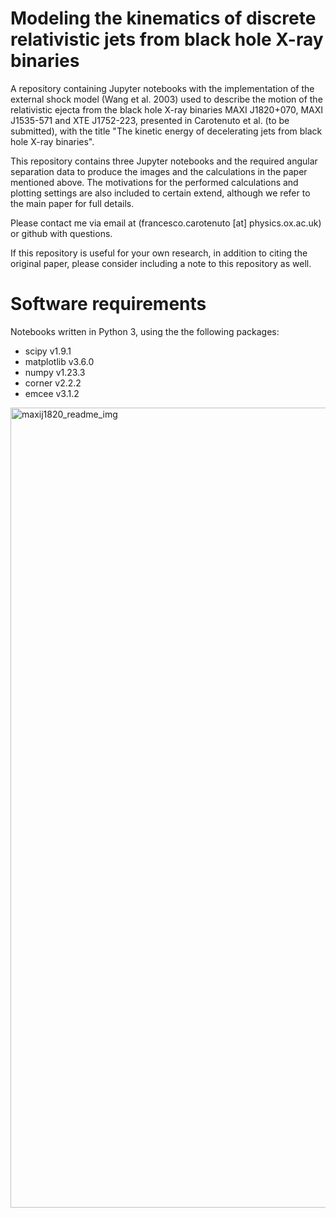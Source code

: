# Modeling the kinematics of discrete relativistic jets from black hole X-ray binaries

A repository containing Jupyter notebooks with the implementation of the external shock model (Wang et al. 2003) used to describe the motion of the relativistic ejecta from the black hole X-ray binaries MAXI J1820+070, MAXI J1535-571 and XTE J1752-223, presented in Carotenuto et al. (to be submitted), with the title "The kinetic energy of decelerating jets from black hole X-ray binaries".

This repository contains three Jupyter notebooks and the required angular separation data to produce the images and the calculations in the paper mentioned above. The motivations for the performed calculations and plotting settings are also included to certain extend, although we refer to the main paper for full details.

Please contact me via email at (francesco.carotenuto [at] physics.ox.ac.uk) or github with questions.

If this repository is useful for your own research, in addition to citing the original paper, please consider including a note to this repository as well.

# Software requirements

Notebooks written in Python 3, using the the following packages:
- scipy v1.9.1
- matplotlib v3.6.0
- numpy v1.23.3
- corner v2.2.2
- emcee v3.1.2

<img width="1280" alt="maxij1820_readme_img" src="https://github.com/francescocarot/JetKinematics/assets/46523448/80ace31e-6f76-46fd-afa5-d13e746f0681">
